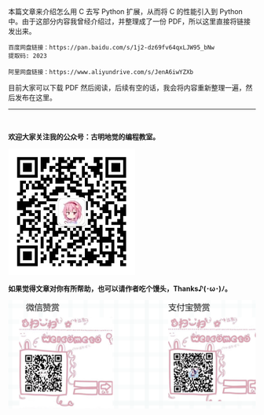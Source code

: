 本篇文章来介绍怎么用 C 去写 Python 扩展，从而将 C 的性能引入到 Python 中。由于这部分内容我曾经介绍过，并整理成了一份 PDF，所以这里直接将链接发出来。

~~~
百度网盘链接：https://pan.baidu.com/s/1j2-dz69fv64qxLJW95_bNw
提取码: 2023

阿里网盘链接：https://www.aliyundrive.com/s/JenA6iwYZXb
~~~

目前大家可以下载 PDF 然后阅读，后续有空的话，我会将内容重新整理一遍，然后发布在这里。

-----

&nbsp;

**欢迎大家关注我的公众号：古明地觉的编程教室。**

![](./images/qrcode_for_gh.jpg)

**如果觉得文章对你有所帮助，也可以请作者吃个馒头，Thanks♪(･ω･)ﾉ。**

![](./images/supports.png)